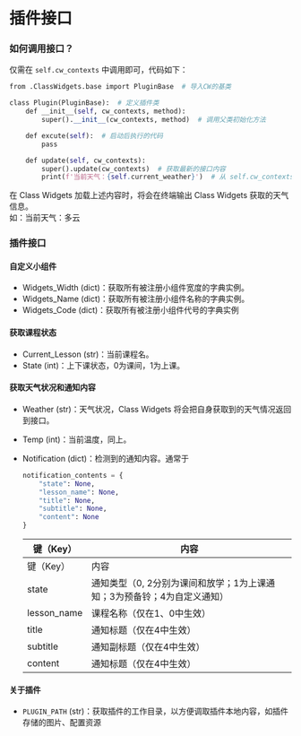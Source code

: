 # 插件接口

### 如何调用接口？  

仅需在 `self.cw_contexts` 中调用即可，代码如下：  

```python
from .ClassWidgets.base import PluginBase  # 导入CW的基类  

class Plugin(PluginBase):  # 定义插件类  
    def __init__(self, cw_contexts, method):  
        super().__init__(cw_contexts, method)  # 调用父类初始化方法  

    def excute(self):  # 启动后执行的代码  
        pass  

    def update(self, cw_contexts):  
        super().update(cw_contexts)  # 获取最新的接口内容  
        print(f'当前天气：{self.current_weather}')  # 从 self.cw_contexts 可调用接口  

```

在 Class Widgets 加载上述内容时，将会在终端输出 Class Widgets 获取的天气信息。  
如：当前天气：多云  
### 插件接口  

#### 自定义小组件  

- Widgets_Width (dict)：获取所有被注册小组件宽度的字典实例。  
- Widgets_Name (dict)：获取所有被注册小组件名称的字典实例。  
- Widgets_Code (dict)：获取所有被注册小组件代号的字典实例  
#### 获取课程状态  

- Current_Lesson (str)：当前课程名。  
- State (int)：上下课状态，0为课间，1为上课。  
#### 获取天气状况和通知内容  

- Weather (str)：天气状况，Class Widgets 将会把自身获取到的天气情况返回到接口。  
- Temp (int)：当前温度，同上。  
- Notification (dict)：检测到的通知内容。通常于  

    ```python
    notification_contents = {
        "state": None, 
        "lesson_name": None, 
        "title": None, 
        "subtitle": None, 
        "content": None
    }  
    ```

    | 键（Key） | 内容 |
    | --- | --- |
    | 键（Key） | 内容 |
    | state | 通知类型（0, 2分别为课间和放学；1为上课通知；3为预备铃；4为自定义通知） |
    | lesson_name | 课程名称（仅在1、0中生效） |
    | title | 通知标题（仅在4中生效） |
    | subtitle | 通知副标题（仅在4中生效） |
    | content | 通知标题（仅在4中生效） |

#### 关于插件  

- `PLUGIN_PATH` (str)：获取插件的工作目录，以方便调取插件本地内容，如插件存储的图片、配置资源